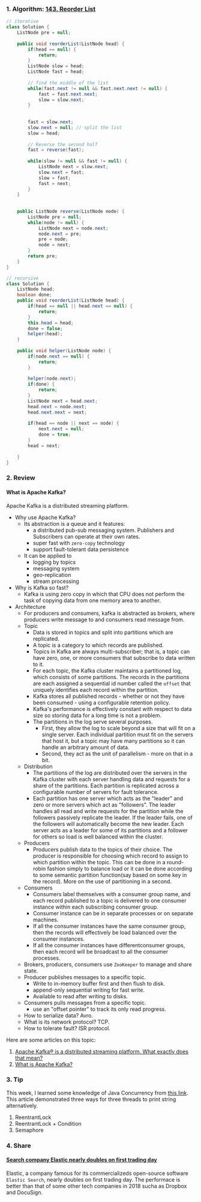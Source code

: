 ### 1. Algorithm: [143. Reorder List](https://leetcode.com/problems/reorder-list/description/)
```Java
// iterative
class Solution {
    ListNode pre = null;
    
    public void reorderList(ListNode head) {
        if(head == null) {
            return;
        }
        ListNode slow = head;
        ListNode fast = head;
        
        // find the middle of the list
        while(fast.next != null && fast.next.next != null) {
            fast = fast.next.next;
            slow = slow.next;
        }
        
        
        fast = slow.next;
        slow.next = null; // split the list
        slow = head;
        
        // Reverse the second half
        fast = reverse(fast);
        
        while(slow != null && fast != null) {
            ListNode next = slow.next;
            slow.next = fast;
            slow = fast;
            fast = next;
        }
    }
    
    
    public ListNode reverse(ListNode node) {
        ListNode pre = null;
        while(node != null) {
            ListNode next = node.next;
            node.next = pre;
            pre = node; 
            node = next;
        }
        return pre;
    }
}

// recursive
class Solution {
    ListNode head;
    boolean done;
    public void reorderList(ListNode head) {
        if(head == null || head.next == null) {
            return;
        }
        this.head = head;
        done = false;
        helper(head);
    }
    
    public void helper(ListNode node) {
        if(node.next == null) {
            return;
        }
        
        helper(node.next);
        if(done) {
            return;
        }
        ListNode next = head.next;
        head.next = node.next;
        head.next.next = next;
        
        if(head == node || next == node) {
            next.next = null;
            done = true;
        }
        head = next;
        
    }
}

```

### 2. Review
#### What is Apache Kafka?
Apache Kafka is a distributed streaming platform.
  - Why use Apache Kafka?
    - Its abstraction is a queue and it features:
      - a distributed pub-sub messaging system. Publishers and Subscribers can operate at their own rates.
      - super fast with `zero-copy` technology
      - support fault-tolerant data persistence
    - It can be applied to 
      - logging by topics
      - messaging system
      - geo-replication
      - stream processing
  - Why is Kafka so fast?
    - Kafka is using zero copy in which that CPU does not perform the task of copying data from one memory area to another.
  - Architecture
    - For producers and consumers, kafka is abstracted as brokers, where producers write message to and consumers read message from.
    - Topic
      - Data is stored in topics and split into partitions which are replicated.
      - A topic is a category to which records are published. 
      - Topics in Kafka are always multi-subscriber; that is, a topic can have zero, one, or more consumers that subscribe to data written to it.
      - For each topic, the Kafka cluster maintains a partitioned log, which consists of some partitions. The records in the partitions are each assigned a sequential id number called the `offset` that uniquely identifies each record within the partition.
      - Kafka stores all published records - whether or not they have been consumed - using a configurable retention policy. 
      - Kafka's performance is effectively constant with respect to data size so storing data for a long time is not a problem.
      - The partitions in the log serve several purposes.
        - First, they allow the log to scale beyond a size that will fit on a single server. Each individual partition must fit on the servers that host it, but a topic may have many partitions so it can handle an arbitrary amount of data.
        - Second, they act as the unit of parallelism - more on that in a bit.
    - Distribution
      - The partitions of the log are distributed over the servers in the Kafka cluster with each server handling data and requests for a share of the partitions. Each partition is replicated across a configurable number of servers for fault tolerance.
      - Each partition has one server which acts as the "leader" and zero or more servers which act as "followers". The leader handles all read and write requests for the partition while the followers passively replicate the leader. If the leader fails, one of the followers will automatically become the new leader. Each server acts as a leader for some of its partitions and a follower for others so load is well balanced within the cluster.
    - Producers
      - Producers publish data to the topics of their choice. The producer is responsible for choosing which record to assign to which partition within the topic. This can be done in a round-robin fashion simply to balance load or it can be done according to some semantic partition function(say based on some key in the record). More on the use of partitioning in a second.
    - Consumers
      - Consumers label themselves with a consumer group name, and each record published to a topic is delivered to one consumer instance within each subscribing consumer group. 
      - Consumer instance can be in separate processes or on separate machines.
      - If all the consumer instances have the same consumer group, then the records will effectively be load balanced over the consumer instances.
      - If all the consumer instances have differentconsumer groups, then each record will be broadcast to all the consumer processes.
    - Brokers, producers, consumers use `ZooKeeper` to manage and share state.
    - Producer publishes messages to a specific topic.
      - Write to in-memory buffer first and then flush to disk.
      - append-only sequential writing for fast write.
      - Available to read after writing to disks.
    - Consumers pulls messages from a specific topic.
      - use an "offset pointer" to track its only read progress.
    - How to serialize data? Avro.
    - What is its network protocol? TCP.
    - How to tolerate fault? ISR protocol.

Here are some articles on this topic:
  1. [Apache Kafka® is a distributed streaming platform. What exactly does that mean?](https://kafka.apache.org/intro)<br/>
  2. [What is Apache Kafka?](https://puncsky.com/notes/61-what-is-apache-kafka)<br/>

### 3. Tip
This week, I learned some knowledge of Java Concurrency from [this link](https://blog.csdn.net/xiaokang123456kao/article/details/77331878).
This article demonstrated three ways for three threads to print string alternatively.
  1. ReentrantLock
  2. ReentrantLock + Condition
  3. Semaphore

### 4. Share
#### [Search company Elastic nearly doubles on first trading day](https://www.cnbc.com/2018/10/05/elastic-estc-ipo-stock-makes-debut-on-nyse.html)<br/>
  Elastic, a company famous for its commercializeds open-source software `Elastic Search`, nearly doubles on first trading day. The performace is better than that of some other tech companies in 2018 sucha as Dropbox and DocuSign.


  
  
  
  
  
  
  
